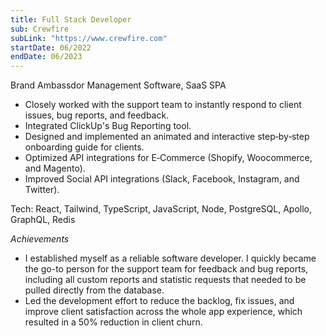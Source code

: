 ```yaml
---
title: Full Stack Developer
sub: Crewfire
subLink: "https://www.crewfire.com"
startDate: 06/2022
endDate: 06/2023
---
```


Brand Ambassdor Management Software, SaaS SPA

- Closely worked with the support team to instantly respond to client issues, bug reports, and feedback.
- Integrated ClickUp's Bug Reporting tool.
- Designed and implemented an animated and interactive step‑by‑step onboarding guide for clients.
- Optimized API integrations for E‑Commerce (Shopify, Woocommerce, and Magento).
- Improved Social API integrations (Slack, Facebook, Instagram, and Twitter).

Tech: React, Tailwind, TypeScript, JavaScript, Node, PostgreSQL, Apollo, GraphQL, Redis

_Achievements_

- I established myself as a reliable software developer. I quickly became the go-to person for
  the support team for feedback and bug reports, including all custom reports and statistic
  requests that needed to be pulled directly from the database.
- Led the development effort to reduce the backlog, fix issues, and improve client satisfaction across the whole app experience, which resulted in a 50% reduction in client churn.
